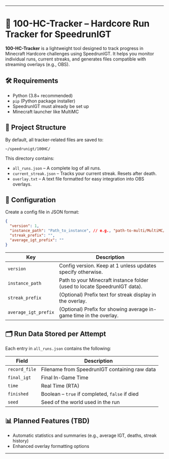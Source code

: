
---

# 🧮 100-HC-Tracker – Hardcore Run Tracker for SpeedrunIGT

**100-HC-Tracker** is a lightweight tool designed to track progress in Minecraft Hardcore challenges using SpeedrunIGT. It helps you monitor individual runs, current streaks, and generates files compatible with streaming overlays (e.g., OBS).

## 🛠 Requirements

* Python (3.8+ recommended)
* `pip` (Python package installer)
* SpeedrunIGT must already be set up
* Minecraft launcher like MultiMC

## 📁 Project Structure

By default, all tracker-related files are saved to:

```
~/speedrunigt/100HC/
```

This directory contains:

* `all_runs.json` – A complete log of all runs.
* `current_streak.json` – Tracks your current streak. Resets after death.
* `overlay.txt` – A text file formatted for easy integration into OBS overlays.

## 🧾 Configuration

Create a config file in JSON format:

```json
{
  "version": 1,
  "instance_path": "Path_to_instance", // e.g., "path-to-multi/MultiMC/instances/MyHardcoreInstance"
  "streak_prefix": "",
  "average_igt_prefix": ""
}
```

| Key                  | Description                                                               |
| -------------------- | ------------------------------------------------------------------------- |
| `version`            | Config version. Keep at 1 unless updates specify otherwise.               |
| `instance_path`      | Path to your Minecraft instance folder (used to locate SpeedrunIGT data). |
| `streak_prefix`      | (Optional) Prefix text for streak display in the overlay.                 |
| `average_igt_prefix` | (Optional) Prefix for showing average in-game time in the overlay.        |

## 🗂 Run Data Stored per Attempt

Each entry in `all_runs.json` contains the following:

| Field         | Description                                    |
| ------------- | ---------------------------------------------- |
| `record_file` | Filename from SpeedrunIGT containing raw data  |
| `final_igt`   | Final In-Game Time                             |
| `time`        | Real Time (RTA)                                |
| `finished`    | Boolean – `true` if completed, `false` if died |
| `seed`        | Seed of the world used in the run              |

## 📊 Planned Features (TBD)

* Automatic statistics and summaries (e.g., average IGT, deaths, streak history)
* Enhanced overlay formatting options

---
